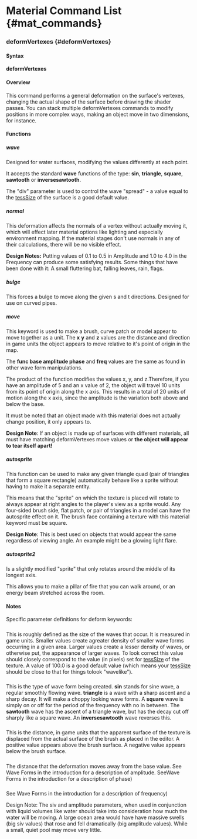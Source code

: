 # Material Command List {#mat_commands}

### deformVertexes {#deformVertexes}

#### Syntax

**deformVertexes <func>**

#### Overview

This command performs a general deformation on the surface's vertexes,
changing the actual shape of the surface before drawing the shader
passes. You can stack multiple deformVertexes commands to modify
positions in more complex ways, making an object move in two dimensions,
for instance.

#### Functions

##### wave <siv> <func> <base> <amplitude> <phase> <freq>

Designed for water surfaces, modifying the values differently at each
point.

It accepts the standard **wave** functions of the type: **sin**,
**triangle**, **square**, **sawtooth** or **inversesawtooth**.

The "div" parameter is used to control the wave "spread" - a value equal
to the [tessSize](vmap_tesssize.md) of the
surface is a good default value.

##### normal <siv> <func> <base> <amplitude> <frequency>

This deformation affects the normals of a vertex without actually moving
it, which will effect later material options like lighting and
especially environment mapping. If the material stages don't use normals
in any of their calculations, there will be no visible effect.

**Design Notes:** Putting values of 0.1 to 0.5 in Amplitude and 1.0 to
4.0 in the Frequency can produce some satisfying results. Some things
that have been done with it: A small fluttering bat, falling leaves,
rain, flags.

##### bulge <bulgeWidth> <bulgeHeight> <bulgeSpeed>

This forces a bulge to move along the given s and t directions. Designed
for use on curved pipes.

##### move <x> <y> <z> <func> <base> <amplitude> <phase> <freq>

This keyword is used to make a brush, curve patch or model appear to
move together as a unit. The **x** **y** and **z** values are the
distance and direction in game units the object appears to move relative
to it's point of origin in the map.

The **func base amplitude phase** and **freq** values are the
same as found in other wave form manipulations.

The product of the function modifies the values x, y, and z.Therefore,
if you have an amplitude of 5 and an x value of 2, the object will
travel 10 units from its point of origin along the x axis. This results
in a total of 20 units of motion along the x axis, since the amplitude
is the variation both above and below the base.

It must be noted that an object made with this material does not
actually change position, it only appears to.

**Design Note**: If an object is made up of surfaces with different
materials, all must have matching deformVertexes move values or **the
object will appear to tear itself apart!**

##### autosprite 

This function can be used to make any given triangle quad (pair of
triangles that form a square rectangle) automatically behave like a
sprite without having to make it a separate entity.

This means that the "sprite" on which the texture is placed will rotate
to always appear at right angles to the player's view as a sprite would.
Any four-sided brush side, flat patch, or pair of triangles in a model
can have the autosprite effect on it. The brush face containing a
texture with this material keyword must be square.

**Design Note**: This is best used on objects that would appear the same
regardless of viewing angle. An example might be a glowing light flare.

##### autosprite2

Is a slightly modified "sprite" that only rotates around the middle of
its longest axis.

This allows you to make a pillar of fire that you can walk around, or an
energy beam stretched across the room.

#### Notes

Specific parameter definitions for deform keywords:

##### <siv>

This is roughly defined as the size of the waves that occur. It is
measured in game units. Smaller values create agreater density of
smaller wave forms occurring in a given area. Larger values create a
lesser density of waves, or otherwise put, the appearance of larger
waves. To look correct this value should closely correspond to the value
(in pixels) set for
[tessSize](vmap_tesssize.md) of the texture.
A value of 100.0 is a good default value (which means your
[tessSize](vmap_tesssize.md) should be close
to that for things tolook "wavelike").

##### <func>

This is the type of wave form being created. **sin** stands for sine
wave, a regular smoothly flowing wave. **triangle** is a wave with a
sharp ascent and a sharp decay. It will make a choppy looking wave
forms. A **square** wave is simply on or off for the period of the
frequency with no in between. The **sawtooth** wave has the ascent of a
triangle wave, but has the decay cut off sharply like a square wave. An
**inversesawtooth** wave reverses this.

##### <base>

This is the distance, in game units that the apparent surface of the
texture is displaced from the actual surface of the brush as placed in
the editor. A positive value appears above the brush surface. A negative
value appears below the brush surface.

##### <amplitude>

The distance that the deformation moves away from the base value. See
Wave Forms in the introduction for a description of amplitude. <phase>
SeeWave Forms in the introduction for a description of phase)

##### <frequency>

See Wave Forms in the introduction for a description of frequency)

Design Note: The siv and amplitude parameters, when used in conjunction
with liquid volumes like water should take into consideration how much
the water will be moving. A large ocean area would have have massive
swells (big siv values) that rose and fell dramatically (big amplitude
values). While a small, quiet pool may move very little.